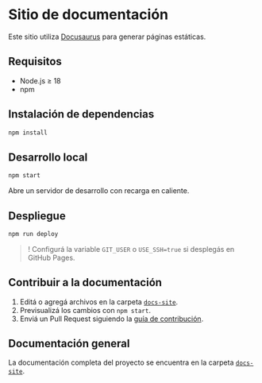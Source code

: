 # Sitio de documentación

Este sitio utiliza [Docusaurus](https://docusaurus.io/) para generar páginas estáticas.

## Requisitos

- Node.js ≥ 18
- npm

## Instalación de dependencias

```bash
npm install
```

## Desarrollo local

```bash
npm start
```

Abre un servidor de desarrollo con recarga en caliente.

## Despliegue

```bash
npm run deploy
```

> ! Configurá la variable `GIT_USER` o `USE_SSH=true` si desplegás en GitHub Pages.

## Contribuir a la documentación

1. Editá o agregá archivos en la carpeta [`docs-site`](../docs-site).
2. Previsualizá los cambios con `npm start`.
3. Enviá un Pull Request siguiendo la [guía de contribución](../CONTRIBUTING.md).

## Documentación general

La documentación completa del proyecto se encuentra en la carpeta [`docs-site`](../docs-site).